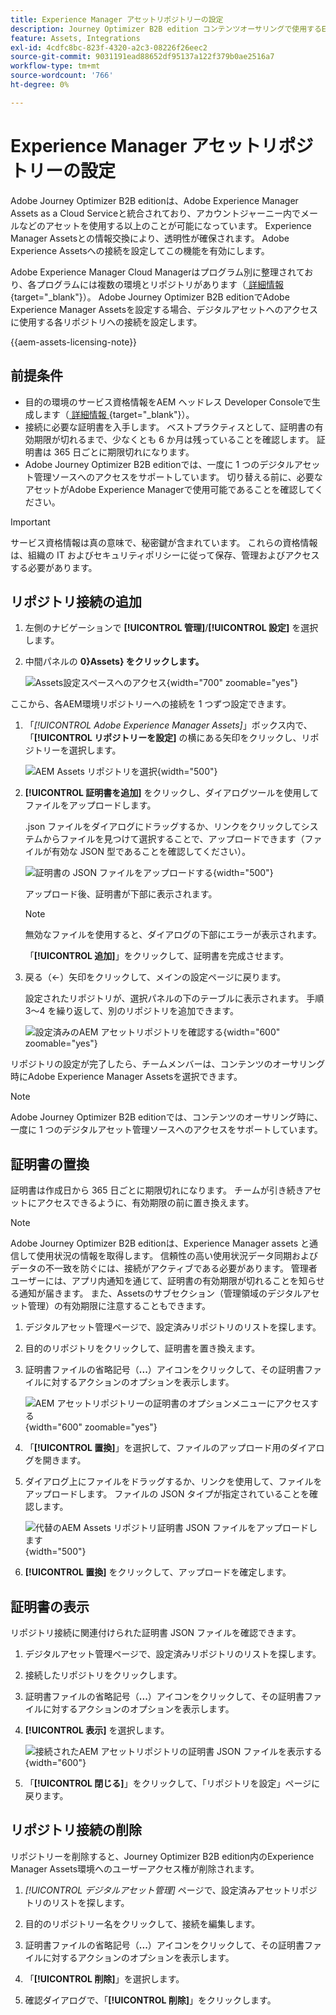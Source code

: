 ```yaml
---
title: Experience Manager アセットリポジトリーの設定
description: Journey Optimizer B2B edition コンテンツオーサリングで使用するExperience Manager Assets リポジトリへの接続を設定する方法について説明します。
feature: Assets, Integrations
exl-id: 4cdfc8bc-823f-4320-a2c3-08226f26eec2
source-git-commit: 9031191ead88652df95137a122f379b0ae2516a7
workflow-type: tm+mt
source-wordcount: '766'
ht-degree: 0%

---
```


# Experience Manager アセットリポジトリーの設定

Adobe Journey Optimizer B2B editionは、Adobe Experience Manager Assets as a Cloud Serviceと統合されており、アカウントジャーニー内でメールなどのアセットを使用する以上のことが可能になっています。 Experience Manager Assetsとの情報交換により、透明性が確保されます。 Adobe Experience Assetsへの接続を設定してこの機能を有効にします。

Adobe Experience Manager Cloud Managerはプログラム別に整理されており、各プログラムには複数の環境とリポジトリがあります（[ 詳細情報 ](https://experienceleague.adobe.com/ja/docs/experience-manager-cloud-service/content/implementing/using-cloud-manager/programs/program-types){target="_blank"}）。 Adobe Journey Optimizer B2B editionでAdobe Experience Manager Assetsを設定する場合、デジタルアセットへのアクセスに使用する各リポジトリへの接続を設定します。

{{aem-assets-licensing-note}}

## 前提条件

* 目的の環境のサービス資格情報をAEM ヘッドレス Developer Consoleで生成します（[ 詳細情報 ](https://experienceleague.adobe.com/ja/docs/experience-manager-learn/getting-started-with-aem-headless/authentication/service-credentials#generate-service-credentials){target="_blank"}）。
* 接続に必要な証明書を入手します。 ベストプラクティスとして、証明書の有効期限が切れるまで、少なくとも 6 か月は残っていることを確認します。 証明書は 365 日ごとに期限切れになります。
* Adobe Journey Optimizer B2B editionでは、一度に 1 つのデジタルアセット管理ソースへのアクセスをサポートしています。 切り替える前に、必要なアセットがAdobe Experience Managerで使用可能であることを確認してください。

>[!IMPORTANT]
>
>サービス資格情報は真の意味で、秘密鍵が含まれています。 これらの資格情報は、組織の IT およびセキュリティポリシーに従って保存、管理およびアクセスする必要があります。

## リポジトリ接続の追加

1. 左側のナビゲーションで **[!UICONTROL 管理]**/**[!UICONTROL 設定]** を選択します。

1. 中間パネルの **0&rbrace;Assets&rbrace; をクリックします。**

   ![Assets設定スペースへのアクセス ](./assets/configuration-assets-aem.png){width="700" zoomable="yes"}

<!--   The default digital asset management option is configured as `Adobe Marketo Engage`.
-->
ここから、各AEM環境リポジトリーへの接続を 1 つずつ設定できます。

1. 「_[!UICONTROL Adobe Experience Manager Assets]_」ボックス内で、「**[!UICONTROL リポジトリーを設定]** の横にある矢印をクリックし、リポジトリーを選択します。

   ![AEM Assets リポジトリを選択 ](./assets/configure-assets-aem-choose-respository.png){width="500"}

1. **[!UICONTROL 証明書を追加]** をクリックし、ダイアログツールを使用してファイルをアップロードします。

   .json ファイルをダイアログにドラッグするか、リンクをクリックしてシステムからファイルを見つけて選択することで、アップロードできます（ファイルが有効な JSON 型であることを確認してください）。

   ![ 証明書の JSON ファイルをアップロードする ](./assets/configuration-assets-aem-upload-cert.png){width="500"}

   アップロード後、証明書が下部に表示されます。

   >[!NOTE]
   >
   >無効なファイルを使用すると、ダイアログの下部にエラーが表示されます。

   「**[!UICONTROL 追加]**」をクリックして、証明書を完成させます。

1. 戻る（←）矢印をクリックして、メインの設定ページに戻ります。

   設定されたリポジトリが、選択パネルの下のテーブルに表示されます。 手順 3～4 を繰り返して、別のリポジトリを追加できます。

   ![ 設定済みのAEM アセットリポジトリを確認する ](./assets/configuration-assets-aem-repositories.png){width="600" zoomable="yes"}

リポジトリの設定が完了したら、チームメンバーは、コンテンツのオーサリング時にAdobe Experience Manager Assetsを選択できます。

>[!NOTE]
>
>Adobe Journey Optimizer B2B editionでは、コンテンツのオーサリング時に、一度に 1 つのデジタルアセット管理ソースへのアクセスをサポートしています。 

## 証明書の置換

証明書は作成日から 365 日ごとに期限切れになります。 チームが引き続きアセットにアクセスできるように、有効期限の前に置き換えます。

>[!NOTE]
>
>Adobe Journey Optimizer B2B editionは、Experience Manager assets と通信して使用状況の情報を取得します。 信頼性の高い使用状況データ同期およびデータの不一致を防ぐには、接続がアクティブである必要があります。 管理者ユーザーには、アプリ内通知を通じて、証明書の有効期限が切れることを知らせる通知が届きます。 また、Assetsのサブセクション（管理領域のデジタルアセット管理）の有効期限に注意することもできます。

1. デジタルアセット管理ページで、設定済みリポジトリのリストを探します。

1. 目的のリポジトリをクリックして、証明書を置き換えます。

1. 証明書ファイルの省略記号（**...**）アイコンをクリックして、その証明書ファイルに対するアクションのオプションを表示します。

   ![AEM アセットリポジトリーの証明書のオプションメニューにアクセスする ](./assets/configuration-assets-aem-repo-menu.png){width="600" zoomable="yes"}

1. 「**[!UICONTROL 置換]**」を選択して、ファイルのアップロード用のダイアログを開きます。

1. ダイアログ上にファイルをドラッグするか、リンクを使用して、ファイルをアップロードします。 ファイルの JSON タイプが指定されていることを確認します。

   ![ 代替のAEM Assets リポジトリ証明書 JSON ファイルをアップロードします ](./assets/configuration-assets-aem-upload-replacement-cert.png){width="500"}

1. **[!UICONTROL 置換]** をクリックして、アップロードを確定します。

## 証明書の表示

リポジトリ接続に関連付けられた証明書 JSON ファイルを確認できます。

1. デジタルアセット管理ページで、設定済みリポジトリのリストを探します。

1. 接続したリポジトリをクリックします。

1. 証明書ファイルの省略記号（**...**）アイコンをクリックして、その証明書ファイルに対するアクションのオプションを表示します。

1. **[!UICONTROL 表示]** を選択します。

   ![ 接続されたAEM アセットリポジトリの証明書 JSON ファイルを表示する ](./assets/configuration-assets-aem-view-cert.png){width="600"}

1. 「**[!UICONTROL 閉じる]**」をクリックして、「リポジトリを設定」ページに戻ります。

## リポジトリ接続の削除

リポジトリーを削除すると、Journey Optimizer B2B edition内のExperience Manager Assets環境へのユーザーアクセス権が削除されます。

1. _[!UICONTROL デジタルアセット管理]_ ページで、設定済みアセットリポジトリのリストを探します。

1. 目的のリポジトリー名をクリックして、接続を編集します。

1. 証明書ファイルの省略記号（**...**）アイコンをクリックして、その証明書ファイルに対するアクションのオプションを表示します。

1. 「**[!UICONTROL 削除]**」を選択します。

1. 確認ダイアログで、「**[!UICONTROL 削除]**」をクリックします。
<!--

## Switch back to Adobe Marketo Engage Assets

Select Adobe Marketo Engage digital asset management in the Assets section.

After the confirmation, the Adobe Marketo Engage assets library is available for users.
-->
